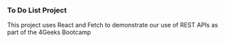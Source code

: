 <h3> To Do List Project </h3>

This project uses React and Fetch to demonstrate our use of REST APIs as part of the 4Geeks Bootcamp
